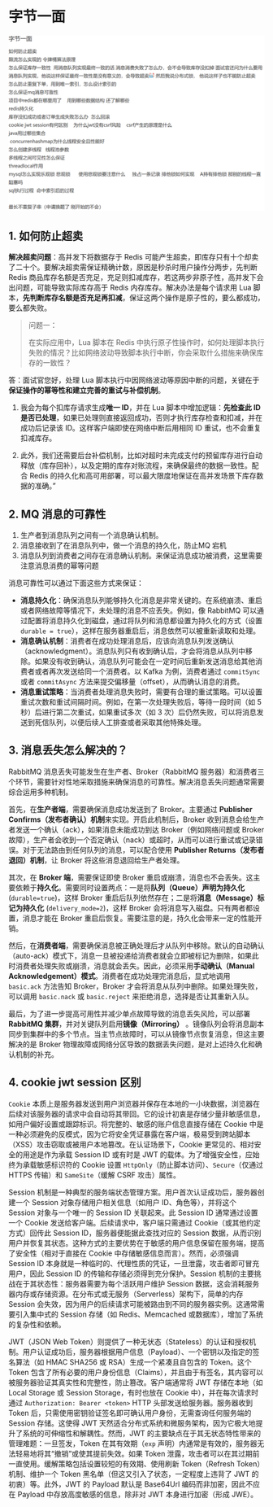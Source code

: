 # 字节一面
![img.png](img.png)

## 1. 如何防止超卖

**解决超卖问题**：高并发下将数据存于 Redis 可能产生超卖，即库存只有十个却卖了二十个。要解决超卖需保证精确计数，原因是秒杀时用户操作分两步，先判断 Redis 商品库存名额是否充足，充足则扣减库存，若这两步非原子性，高并发下会出问题，可能导致实际库存高于 Redis 内存库存。解决办法是每个请求用 Lua 脚本，**先判断库存名额是否充足再扣减**，保证这两个操作是原子性的，要么都成功，要么都失败。

> 问题一：
>
> 在实际应用中，Lua 脚本在 Redis 中执行原子性操作时，如何处理脚本执行失败的情况？比如网络波动导致脚本执行中断，你会采取什么措施来确保库存的一致性？

答：面试官您好，处理 Lua 脚本执行中因网络波动等原因中断的问题，关键在于**保证操作的幂等性和建立完善的重试与补偿机制**。

1. 我会为每个扣库存请求生成**唯一 ID**，并在 Lua 脚本中增加逻辑：**先检查此 ID 是否已处理**，如果已处理则直接返回成功，否则才执行库存检查和扣减，并在成功后记录该 ID。这样客户端即使在网络中断后用相同 ID 重试，也不会重复扣减库存。

2. 此外，我们还需要后台补偿机制，比如对超时未完成支付的预留库存进行自动释放（库存回补），以及定期的库存对账流程，来确保最终的数据一致性。配合 Redis 的持久化和高可用部署，可以最大限度地保证在高并发场景下库存数据的准确。”

## 2. MQ 消息的可靠性

1. 生产者到消息队列之间有一个消息确认机制。
2. 消息接收到了在消息队列中，做一个消息的持久化，防止MQ 宕机
3. 消息队列到消费者之间存在消息确认机制。来保证消息成功被消费，这里需要注意消息消费的幂等问题

消息可靠性可以通过下面这些方式来保证：

* **消息持久化**：确保消息队列能够持久化消息是非常关键的。在系统崩溃、重启或者网络故障等情况下，未处理的消息不应丢失。例如，像 RabbitMQ 可以通过配置将消息持久化到磁盘，通过将队列和消息都设置为持久化的方式（设置 `durable = true`），这样在服务器重启后，消息依然可以被重新读取和处理。
* **消息确认机制**：消费者在成功处理消息后，应该向消息队列发送确认（acknowledgment）。消息队列只有收到确认后，才会将消息从队列中移除。如果没有收到确认，消息队列可能会在一定时间后重新发送消息给其他消费者或者再次发送给同一个消费者。以 Kafka 为例，消费者通过 `commitSync` 或者 `commitAsync` 方法来提交偏移量（offset），从而确认消息的消费。
* **消息重试策略**：当消费者处理消息失败时，需要有合理的重试策略。可以设置重试次数和重试间隔时间。例如，在第一次处理失败后，等待一段时间（如 5 秒）后进行第二次重试，如果重试多次（如 3 次）后仍然失败，可以将消息发送到死信队列，以便后续人工排查或者采取其他特殊处理。

## 3. 消息丢失怎么解决的？

RabbitMQ 消息丢失可能发生在生产者、Broker（RabbitMQ 服务器）和消费者三个环节，需要针对性地采取措施来确保消息的可靠性。解决消息丢失问题通常需要综合运用多种机制。

首先，在**生产者端**，需要确保消息成功发送到了 Broker。主要通过 **Publisher Confirms（发布者确认）机制**来实现。开启此机制后，Broker 收到消息会给生产者发送一个确认（ack），如果消息未能成功到达 Broker（例如网络问题或 Broker 故障），生产者会收到一个否定确认（nack）或超时，从而可以进行重试或记录错误。对于无法路由到任何队列的消息，可以配合使用 **Publisher Returns（发布者退回）机制**，让 Broker 将这些消息退回给生产者处理。

其次，在 **Broker 端**，需要保证即使 Broker 重启或崩溃，消息也不会丢失。这主要依赖于**持久化**。需要同时设置两点：一是将**队列（Queue）声明为持久化** (`durable=true`)，这样 Broker 重启后队列依然存在；二是将**消息（Message）标记为持久化** (`delivery_mode=2`)，这样 Broker 会将消息写入磁盘。只有两者都设置，消息才能在 Broker 重启后恢复。需要注意的是，持久化会带来一定的性能开销。

然后，在**消费者端**，需要确保消息被正确处理后才从队列中移除。默认的自动确认（auto-ack）模式下，消息一旦被投递给消费者就会立即被标记为删除，如果此时消费者处理失败或崩溃，消息就会丢失。因此，必须采用**手动确认（Manual Acknowledgement）模式**。消费者在成功处理完消息后，显式地调用 `basic.ack` 方法告知 Broker，Broker 才会将消息从队列中删除。如果处理失败，可以调用 `basic.nack` 或 `basic.reject` 来拒绝消息，选择是否让其重新入队。

最后，为了进一步提高可用性并减少单点故障导致的消息丢失风险，可以部署 **RabbitMQ 集群**，并对关键队列启用**镜像（Mirroring）** 。镜像队列会将消息副本同步到集群中的多个节点。当主节点故障时，可以从镜像节点恢复消息，但这主要解决的是 Broker 物理故障或网络分区导致的数据丢失问题，是对上述持久化和确认机制的补充。

## 4. cookie jwt session 区别

`Cookie` 本质上是服务器发送到用户浏览器并保存在本地的一小块数据，浏览器在后续对该服务器的请求中会自动将其带回。它的设计初衷是存储少量非敏感信息，如用户偏好设置或跟踪标识。将完整的、敏感的账户信息直接存储在 Cookie 中是一种必须避免的反模式，因为它将安全凭证暴露在客户端，极易受到跨站脚本（XSS）攻击窃取或被用户本地篡改。在认证场景下，Cookie 更常见的、相对安全的用途是作为承载 Session ID 或有时是 JWT 的载体。为了增强安全性，应始终为承载敏感标识符的 Cookie 设置 `HttpOnly`（防止脚本访问）、`Secure`（仅通过 HTTPS 传输）和 `SameSite`（缓解 CSRF 攻击）属性。

Session 机制是一种典型的服务端状态管理方案。用户首次认证成功后，服务器创建一个 Session 对象存储用户相关信息（如用户 ID、角色等），并将这个 Session 对象与一个唯一的 Session ID 关联起来。此 Session ID 通常通过设置一个 Cookie 发送给客户端。后续请求中，客户端只需通过 Cookie（或其他约定方式）回传此 Session ID，服务器便能据此查找对应的 Session 数据，从而识别用户并恢复其状态。这种方式的主要优势在于敏感的用户信息保留在服务端，提高了安全性（相对于直接在 Cookie 中存储敏感信息而言）。然而，必须强调 Session ID 本身就是一种临时的、代理性质的凭证，一旦泄露，攻击者即可冒充用户，因此 Session ID 的传输和存储必须得到充分保护。Session 机制的主要挑战在于其状态性：服务器需要为每个活跃用户维护 Session 数据，这会消耗服务器内存或存储资源。在分布式或无服务（Serverless）架构下，简单的内存 Session 会失效，因为用户的后续请求可能被路由到不同的服务器实例。这通常需要引入集中式的 Session 存储（如 Redis、Memcached 或数据库），增加了系统的复杂性和依赖。

JWT（JSON Web Token）则提供了一种无状态（Stateless）的认证和授权机制。用户认证成功后，服务器根据用户信息（Payload）、一个密钥以及指定的签名算法（如 HMAC SHA256 或 RSA）生成一个紧凑且自包含的 Token。这个 Token 包含了所有必要的用户身份信息（Claims），并且由于有签名，其内容可以被服务器验证其真实性和完整性，防止篡改。客户端通常将 JWT 存储在本地（如 Local Storage 或 Session Storage，有时也放在 Cookie 中），并在每次请求时通过 `Authorization: Bearer <token>` HTTP 头部发送给服务器。服务器收到 Token 后，只需使用密钥验证签名即可确认用户身份，无需查询任何服务端的 Session 存储。这使得 JWT 天然适合分布式系统和微服务架构，因为它极大地提升了系统的可伸缩性和解耦性。然而，JWT 的主要缺点在于其无状态特性带来的管理难题：一旦签发，Token 在其有效期（`exp` 声明）内通常是有效的，服务器无法轻易地将其“撤销”或使其提前失效。如果 Token 泄露，攻击者可以在其过期前一直使用。缓解策略包括设置较短的有效期、使用刷新 Token（Refresh Token）机制、维护一个 Token 黑名单（但这又引入了状态，一定程度上违背了 JWT 的初衷）等。此外，JWT 的 Payload 默认是 Base64Url 编码而非加密，因此不应在 Payload 中存放高度敏感的信息，除非对 JWT 本身进行加密（形成 JWE）。

